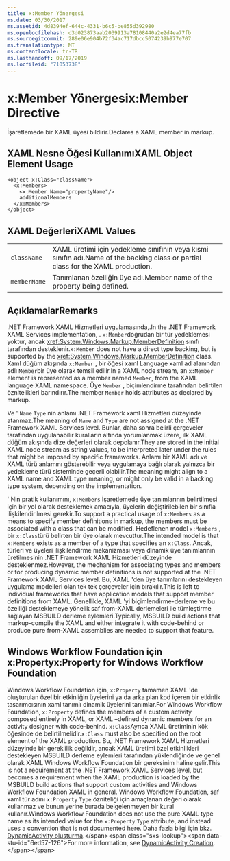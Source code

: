 ```yaml
---
title: x:Member Yönergesi
ms.date: 03/30/2017
ms.assetid: 4d8394ef-644c-4331-b6c5-be855d392980
ms.openlocfilehash: d3d023873aab2039913a78108440a2e2d4ea77fb
ms.sourcegitcommit: 289e06e904b72f34ac717dbcc5074239b977e707
ms.translationtype: MT
ms.contentlocale: tr-TR
ms.lasthandoff: 09/17/2019
ms.locfileid: "71053738"
---
```

# <a name="xmember-directive"></a><span data-ttu-id="6ed57-102">x:Member Yönergesi</span><span class="sxs-lookup"><span data-stu-id="6ed57-102">x:Member Directive</span></span>
<span data-ttu-id="6ed57-103">İşaretlemede bir XAML üyesi bildirir.</span><span class="sxs-lookup"><span data-stu-id="6ed57-103">Declares a XAML member in markup.</span></span>  
  
## <a name="xaml-object-element-usage"></a><span data-ttu-id="6ed57-104">XAML Nesne Öğesi Kullanımı</span><span class="sxs-lookup"><span data-stu-id="6ed57-104">XAML Object Element Usage</span></span>  
  
```xaml  
<object x:Class="className">  
  <x:Members>  
    <x:Member Name="propertyName"/>  
    additionalMembers  
  </x:Members>  
</object>  
```  
  
## <a name="xaml-values"></a><span data-ttu-id="6ed57-105">XAML Değerleri</span><span class="sxs-lookup"><span data-stu-id="6ed57-105">XAML Values</span></span>  
  
|||  
|-|-|  
|`className`|<span data-ttu-id="6ed57-106">XAML üretimi için yedekleme sınıfının veya kısmi sınıfın adı.</span><span class="sxs-lookup"><span data-stu-id="6ed57-106">Name of the backing class or partial class for the XAML production.</span></span>|  
|`memberName`|<span data-ttu-id="6ed57-107">Tanımlanan özelliğin üye adı.</span><span class="sxs-lookup"><span data-stu-id="6ed57-107">Member name of the property being defined.</span></span>|  
  
## <a name="remarks"></a><span data-ttu-id="6ed57-108">Açıklamalar</span><span class="sxs-lookup"><span data-stu-id="6ed57-108">Remarks</span></span>  
 <span data-ttu-id="6ed57-109">.NET Framework XAML Hizmetleri uygulamasında,.</span><span class="sxs-lookup"><span data-stu-id="6ed57-109">In the .NET Framework XAML Services implementation, .</span></span> <span data-ttu-id="6ed57-110">`x:Member`doğrudan bir tür yedeklemesi yoktur, ancak <xref:System.Windows.Markup.MemberDefinition> sınıfı tarafından desteklenir.</span><span class="sxs-lookup"><span data-stu-id="6ed57-110">`x:Member` does not have a direct type backing, but is supported by the <xref:System.Windows.Markup.MemberDefinition> class.</span></span> <span data-ttu-id="6ed57-111">Xaml düğüm akışında `x:Member` , bir öğesi xaml Language xaml ad alanından adlı `Member`bir üye olarak temsil edilir.</span><span class="sxs-lookup"><span data-stu-id="6ed57-111">In a XAML node stream, an `x:Member` element is represented as a member named `Member`, from the XAML language XAML namespace.</span></span> <span data-ttu-id="6ed57-112">Üye `Member` , biçimlendirme tarafından belirtilen öznitelikleri barındırır.</span><span class="sxs-lookup"><span data-stu-id="6ed57-112">The member `Member` holds attributes as declared by markup.</span></span>  
  
 <span data-ttu-id="6ed57-113">Ve ' `Name` `Type` nin anlamı .NET Framework xaml Hizmetleri düzeyinde atanmaz.</span><span class="sxs-lookup"><span data-stu-id="6ed57-113">The meaning of `Name` and `Type` are not assigned at the .NET Framework XAML Services level.</span></span> <span data-ttu-id="6ed57-114">Bunlar, daha sonra belirli çerçeveler tarafından uygulanabilir kuralların altında yorumlanmak üzere, ilk XAML düğüm akışında dize değerleri olarak depolanır.</span><span class="sxs-lookup"><span data-stu-id="6ed57-114">They are stored in the initial XAML node stream as string values, to be interpreted later under the rules that might be imposed by specific frameworks.</span></span> <span data-ttu-id="6ed57-115">Anlamı bir XAML adı ve XAML türü anlamını gösterebilir veya uygulamaya bağlı olarak yalnızca bir yedekleme türü sisteminde geçerli olabilir.</span><span class="sxs-lookup"><span data-stu-id="6ed57-115">The meaning might align to a XAML name and XAML type meaning, or might only be valid in a backing type system, depending on the implementation.</span></span>  
  
 <span data-ttu-id="6ed57-116">' Nin pratik kullanımını, `x:Members` İşaretlemede üye tanımlarının belirtilmesi için bir yol olarak desteklemek amacıyla, üyelerin değiştirilebilen bir sınıfla ilişkilendirilmesi gerekir.</span><span class="sxs-lookup"><span data-stu-id="6ed57-116">To support a practical usage of `x:Members` as a means to specify member definitions in markup, the members must be associated with a class that can be modified.</span></span> <span data-ttu-id="6ed57-117">Hedeflenen model `x:Members` , bir `x:Class`türü belirten bir üye olarak mevcuttur.</span><span class="sxs-lookup"><span data-stu-id="6ed57-117">The intended model is that `x:Members` exists as a member of a type that specifies an `x:Class`.</span></span> <span data-ttu-id="6ed57-118">Ancak, türleri ve üyeleri ilişkilendirme mekanizması veya dinamik üye tanımlarının üretilmesinin .NET Framework XAML Hizmetleri düzeyinde desteklenmez.</span><span class="sxs-lookup"><span data-stu-id="6ed57-118">However, the mechanism for associating types and members or for producing dynamic member definitions is not supported at the .NET Framework XAML Services level.</span></span> <span data-ttu-id="6ed57-119">Bu, XAML 'den üye tanımlarını destekleyen uygulama modelleri olan tek tek çerçeveler için bırakılır.</span><span class="sxs-lookup"><span data-stu-id="6ed57-119">This is left to individual frameworks that have application models that support member definitions from XAML.</span></span> <span data-ttu-id="6ed57-120">Genellikle, XAML 'yi biçimlendirme-derleme ve bu özelliği desteklemeye yönelik saf from-XAML derlemeleri ile tümleştirme sağlayan MSBUILD derleme eylemleri.</span><span class="sxs-lookup"><span data-stu-id="6ed57-120">Typically, MSBUILD build actions that markup-compile the XAML and either integrate it with code-behind or produce pure from-XAML assemblies are needed to support that feature.</span></span>  
  
## <a name="xproperty-for-windows-workflow-foundation"></a><span data-ttu-id="6ed57-121">Windows Workflow Foundation için x:Property</span><span class="sxs-lookup"><span data-stu-id="6ed57-121">x:Property for Windows Workflow Foundation</span></span>  
 <span data-ttu-id="6ed57-122">Windows Workflow Foundation için, `x:Property` tamamen XAML 'de oluşturulan özel bir etkinliğin üyelerini ya da arka plan kod içeren bir etkinlik tasarımcısının xaml tanımlı dinamik üyelerini tanımlar.</span><span class="sxs-lookup"><span data-stu-id="6ed57-122">For Windows Workflow Foundation, `x:Property` defines the members of a custom activity composed entirely in XAML, or XAML –defined dynamic members for an activity designer with code-behind.</span></span> <span data-ttu-id="6ed57-123">`x:Class`Ayrıca XAML üretiminin kök öğesinde de belirtilmelidir.</span><span class="sxs-lookup"><span data-stu-id="6ed57-123">`x:Class` must also be specified on the root element of the XAML production.</span></span> <span data-ttu-id="6ed57-124">Bu, .NET Framework XAML Hizmetleri düzeyinde bir gereklilik değildir, ancak XAML üretimi özel etkinlikleri destekleyen MSBUILD derleme eylemleri tarafından yüklendiğinde ve genel olarak XAML Windows Workflow Foundation bir gereksinim haline gelir.</span><span class="sxs-lookup"><span data-stu-id="6ed57-124">This is not a requirement at the .NET Framework XAML Services level, but becomes a requirement when the XAML production is loaded by the MSBUILD build actions that support custom activities and Windows Workflow Foundation XAML in general.</span></span> <span data-ttu-id="6ed57-125">Windows Workflow Foundation, saf xaml tür adını `x:Property` `Type` özniteliği için amaçlanan değeri olarak kullanmaz ve bunun yerine burada belgelenmeyen bir kural kullanır.</span><span class="sxs-lookup"><span data-stu-id="6ed57-125">Windows Workflow Foundation does not use the pure XAML type name as its intended value for the `x:Property` `Type` attribute, and instead uses a convention that is not documented here.</span></span> <span data-ttu-id="6ed57-126">Daha fazla bilgi için bkz. [DynamicActivity oluşturma](https://docs.microsoft.com/previous-versions/dotnet/netframework-4.0/dd807392(v=vs.100)).</span><span class="sxs-lookup"><span data-stu-id="6ed57-126">For more information, see [DynamicActivity Creation](https://docs.microsoft.com/previous-versions/dotnet/netframework-4.0/dd807392(v=vs.100)).</span></span>
